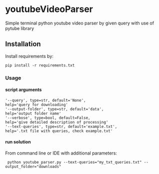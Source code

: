 # youtubeVideoParser
Simple terminal python youtube video parser by given query with use of pytube library 

## Installation
Install requirements by:

```pip install -r requirements.txt```

### Usage
#### script arguments
```shell script
'--query', type=str, default='None',
help='query for downloading'
'--output-folder', type=str, default='data',
help='output folder name'
'--verbose', type=bool, default=False,
help='give detailed description of processing'
'--text-queries', type=str, default='example.txt',
help='.txt file with queries, check example.txt'
```
#### run solution
From command line or IDE with additional parameters:

``` python youtube_parser.py --text-queries="my_txt_queries.txt" --output_folder="downloads"```

